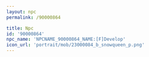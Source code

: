 ```yaml
---
layout: npc
permalink: /90000864

title: Npc
id: '90000864'
npc_name: 'NPCNAME_90000864_NAME:[F]Develop'
icon_url: 'portrait/mob/23000084_b_snowqueen_p.png'
---
```

